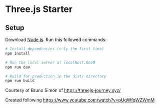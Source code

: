 # Three.js Starter

## Setup
Download [Node.js](https://nodejs.org/en/download/).
Run this followed commands:

``` bash
# Install dependencies (only the first time)
npm install

# Run the local server at localhost:8080
npm run dev

# Build for production in the dist/ directory
npm run build
```


Courtesy of Bruno Simon of https://threejs-journey.xyz/

Created following https://www.youtube.com/watch?v=pUgWfqWZWmM
